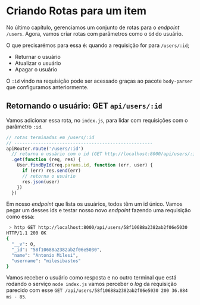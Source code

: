 # Criando Rotas para um item

No último capítulo, gerenciamos um conjunto de rotas para o _endpoint_ ```/users```. Agora, vamos criar rotas com parâmetros como o ```id``` do usuário.

O que precisarémos para essa é: quando a requisição for para ```/users/:id```;

- Returnar o usuário
- Atualizar o usuário
- Apagar o usuário

O ```:id``` vindo na requisição pode ser acessado graças ao pacote ```body-parser``` que configuramos anteriormente.

## Retornando o usuário: GET ```api/users/:id```

Vamos adicionar essa rota, no ```index.js```, para lidar com requisições com o parâmetro ```:id```.

```javascript
// rotas terminadas em /users/:id
// ----------------------------------------------------
apiRouter.route('/users/:id')
  // returna o usuário com o id (GET http://localhost:8000/api/users/:id)
  .get(function (req, res) {
    User.findById(req.params.id, function (err, user) {
      if (err) res.send(err)
      // retorna o usuário
      res.json(user)
    })
  })
```

Em nosso _endpoint_ que lista os usuários, todos têm um id único. Vamos pegar um desses ids e testar nosso novo _endpoint_ fazendo uma requisição como essa:

```bash
 > http GET http://localhost:8000/api/users/58f10688a2382ab2f06e5030
HTTP/1.1 200 OK
{
  "__v": 0,
  "_id": "58f10688a2382ab2f06e5030",
  "name": "Antonio Milesi",
  "username": "milesibastos"
}
```

Vamos receber o usuário como resposta e no outro terminal que está rodando o serviço ```node index.js``` vamos perceber o _log_ da requisição parecido com esse ```GET /api/users/58f10688a2382ab2f06e5030 200 36.884 ms - 85```.
